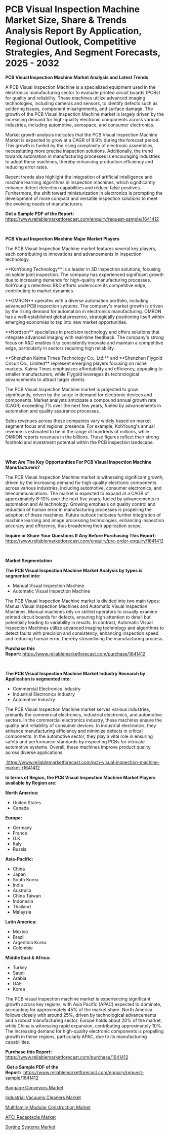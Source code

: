 <p><h1>PCB Visual Inspection Machine Market Size, Share & Trends Analysis Report By Application, Regional Outlook, Competitive Strategies, And Segment Forecasts, 2025 - 2032</h1></p><p><strong>PCB Visual Inspection Machine Market Analysis and Latest Trends</strong></p>
<p><p>A PCB Visual Inspection Machine is a specialized equipment used in the electronics manufacturing sector to evaluate printed circuit boards (PCBs) for quality and reliability. These machines utilize advanced imaging technologies, including cameras and sensors, to identify defects such as soldering issues, component misalignments, and surface damage. The growth of the PCB Visual Inspection Machine market is largely driven by the increasing demand for high-quality electronic components across various industries, including automotive, aerospace, and consumer electronics.</p><p>Market growth analysis indicates that the PCB Visual Inspection Machine Market is expected to grow at a CAGR of 8.9% during the forecast period. This growth is fueled by the rising complexity of electronic assemblies, necessitating more precise inspection solutions. Additionally, the trend towards automation in manufacturing processes is encouraging industries to adopt these machines, thereby enhancing production efficiency and reducing error rates.</p><p>Recent trends also highlight the integration of artificial intelligence and machine learning algorithms in inspection machines, which significantly enhance defect detection capabilities and reduce false positives. Furthermore, the shift toward miniaturization in electronics is prompting the development of more compact and versatile inspection solutions to meet the evolving needs of manufacturers.</p></p>
<p><strong>Get a Sample PDF of the Report:&nbsp;</strong> <a href="https://www.reliablemarketforecast.com/enquiry/request-sample/1641412?utm_campaign=1885&utm_medium=2&utm_source=Github&utm_content=ia&utm_term=11042025&utm_id=pcb-visual-inspection-machine">https://www.reliablemarketforecast.com/enquiry/request-sample/1641412</a></p>
<p>&nbsp;</p>
<p><strong>PCB Visual Inspection Machine Major Market Players</strong></p>
<p><p>The PCB Visual Inspection Machine market features several key players, each contributing to innovations and advancements in inspection technology. </p><p>**KohYoung Technology** is a leader in 3D inspection solutions, focusing on solder joint inspection. The company has experienced significant growth due to increasing demands for high-quality manufacturing processes. KohYoung's relentless R&D efforts underscore its competitive edge, contributing to market dynamics.</p><p>**OMRON** operates with a diverse automation portfolio, including advanced PCB inspection systems. The company's market growth is driven by the rising demand for automation in electronics manufacturing. OMRON has a well-established global presence, strategically positioning itself within emerging economies to tap into new market opportunities.</p><p>**Nordson** specializes in precision technology and offers solutions that integrate advanced imaging with real-time feedback. The company's strong focus on R&D enables it to consistently innovate and maintain a competitive edge, particularly in sectors requiring high reliability.</p><p>**Shenzhen Kaima Times Technology Co., Ltd.** and **Shenzhen Flygold Circuit Co., Limited** represent emerging players focusing on niche markets. Kaima Times emphasizes affordability and efficiency, appealing to smaller manufacturers, while Flygold leverages its technological advancements to attract larger clients.</p><p>The PCB Visual Inspection Machine market is projected to grow significantly, driven by the surge in demand for electronic devices and components. Market analysts anticipate a compound annual growth rate (CAGR) exceeding 7% over the next few years, fueled by advancements in automation and quality assurance processes.</p><p>Sales revenues across these companies vary widely based on market segment focus and regional presence. For example, KohYoung's annual revenue is estimated to be in the range of hundreds of millions, while OMRON reports revenues in the billions. These figures reflect their strong foothold and investment potential within the PCB inspection landscape.</p></p>
<p>&nbsp;</p>
<p><strong>What Are The Key Opportunities For PCB Visual Inspection Machine Manufacturers?</strong></p>
<p><p>The PCB Visual Inspection Machine market is witnessing significant growth, driven by the increasing demand for high-quality electronic components across various industries, including automotive, consumer electronics, and telecommunications. The market is expected to expand at a CAGR of approximately 8-10% over the next five years, fueled by advancements in automation and AI technology. Growing emphasis on quality control and reduction of human error in manufacturing processes is propelling the adoption of these machines. Future outlook indicates further integration of machine learning and image processing technologies, enhancing inspection accuracy and efficiency, thus broadening their application scope.</p></p>
<p><strong>Inquire or Share Your Questions If Any Before Purchasing This Report:</strong> <a href="https://www.reliablemarketforecast.com/enquiry/pre-order-enquiry/1641412?utm_campaign=1885&utm_medium=2&utm_source=Github&utm_content=ia&utm_term=11042025&utm_id=pcb-visual-inspection-machine">https://www.reliablemarketforecast.com/enquiry/pre-order-enquiry/1641412</a></p>
<p>&nbsp;</p>
<p><strong>Market Segmentation</strong></p>
<p><strong>The PCB Visual Inspection Machine Market Analysis by types is segmented into:</strong></p>
<p><ul><li>Manual Visual Inspection Machine</li><li>Automatic Visual Inspection Machine</li></ul></p>
<p><p>The PCB Visual Inspection Machine market is divided into two main types: Manual Visual Inspection Machines and Automatic Visual Inspection Machines. Manual machines rely on skilled operators to visually examine printed circuit boards for defects, ensuring high attention to detail but potentially leading to variability in results. In contrast, Automatic Visual Inspection Machines utilize advanced imaging technology and algorithms to detect faults with precision and consistency, enhancing inspection speed and reducing human error, thereby streamlining the manufacturing process.</p></p>
<p><strong>Purchase this Report:&nbsp;</strong><a href="https://www.reliablemarketforecast.com/purchase/1641412?utm_campaign=1885&utm_medium=2&utm_source=Github&utm_content=ia&utm_term=11042025&utm_id=pcb-visual-inspection-machine">https://www.reliablemarketforecast.com/purchase/1641412</a></p>
<p>&nbsp;</p>
<p><strong>The PCB Visual Inspection Machine Market Industry Research by Application is segmented into:</strong></p>
<p><ul><li>Commercial Electronics Industry</li><li>Industrial Electronics Industry</li><li>Automotive Industry</li></ul></p>
<p><p>The PCB Visual Inspection Machine market serves various industries, primarily the commercial electronics, industrial electronics, and automotive sectors. In the commercial electronics industry, these machines ensure the quality and reliability of consumer devices. In industrial electronics, they enhance manufacturing efficiency and minimize defects in critical components. In the automotive sector, they play a vital role in ensuring safety and performance standards by inspecting PCBs for intricate automotive systems. Overall, these machines improve product quality across diverse applications.</p></p>
<p><a href="https://www.reliablemarketforecast.com/pcb-visual-inspection-machine-market-r1641412?utm_campaign=1885&utm_medium=2&utm_source=Github&utm_content=ia&utm_term=11042025&utm_id=pcb-visual-inspection-machine">&nbsp;https://www.reliablemarketforecast.com/pcb-visual-inspection-machine-market-r1641412</a></p>
<p><strong>In terms of Region, the PCB Visual Inspection Machine Market Players available by Region are:</strong></p>
<p>
    <p> <strong> North America: </strong>
        <ul>
            <li>United States</li>
            <li>Canada</li>
        </ul>
        </p> 
    <p> <strong> Europe: </strong>
        <ul>
            <li>Germany</li>
            <li>France</li>
            <li>U.K.</li>
            <li>Italy</li>
            <li>Russia</li>
        </ul>
        </p> 
    <p> <strong> Asia-Pacific: </strong>
        <ul>
            <li>China</li>
            <li>Japan</li>
            <li>South Korea</li>
            <li>India</li>
            <li>Australia</li>
            <li>China Taiwan</li>
            <li>Indonesia</li>
            <li>Thailand</li>
            <li>Malaysia</li>
        </ul>
        </p> 
    <p> <strong> Latin America: </strong>
        <ul>
            <li>Mexico</li>
            <li>Brazil</li>
            <li>Argentina Korea</li>
            <li>Colombia</li>
        </ul>
        </p> 
    <p> <strong> Middle East & Africa: </strong>
        <ul>
            <li>Turkey</li>
            <li>Saudi</li>
            <li>Arabia</li>
            <li>UAE</li>
            <li>Korea</li>
        </ul>
    </p>
    </p>
<p><p>The PCB visual inspection machine market is experiencing significant growth across key regions, with Asia Pacific (APAC) expected to dominate, accounting for approximately 45% of the market share. North America follows closely with around 25%, driven by technological advancements and a robust manufacturing sector. Europe holds about 20% of the market, while China is witnessing rapid expansion, contributing approximately 10%. The increasing demand for high-quality electronic components is propelling growth in these regions, particularly APAC, due to its manufacturing capabilities.</p></p>
<p><strong>Purchase this Report: </strong><a href="https://www.reliablemarketforecast.com/purchase/1641412?utm_campaign=1885&utm_medium=2&utm_source=Github&utm_content=ia&utm_term=11042025&utm_id=pcb-visual-inspection-machine">https://www.reliablemarketforecast.com/purchase/1641412</a></p>
<p>&nbsp;<strong>Get a Sample PDF of the Report:&nbsp;&nbsp;</strong><a href="https://www.reliablemarketforecast.com/enquiry/request-sample/1641412?utm_campaign=1885&utm_medium=2&utm_source=Github&utm_content=ia&utm_term=11042025&utm_id=pcb-visual-inspection-machine">https://www.reliablemarketforecast.com/enquiry/request-sample/1641412</a></p>
<p><strong></strong></p>
<p><p><a href="https://github.com/amagloeaad54/Market-Research-Report-List-1/blob/main/baggage-conveyors-market.md?utm_campaign=1885&utm_medium=2&utm_source=Github&utm_content=ia&utm_term=11042025&utm_id=pcb-visual-inspection-machine">Baggage Conveyors Market</a></p><p><a href="https://github.com/blauetrelawz/Market-Research-Report-List-1/blob/main/industrial-vacuums-cleaners-market.md?utm_campaign=1885&utm_medium=2&utm_source=Github&utm_content=ia&utm_term=11042025&utm_id=pcb-visual-inspection-machine">Industrial Vacuums Cleaners Market</a></p><p><a href="https://github.com/ximensbisade/Market-Research-Report-List-1/blob/main/multifamily-modular-construction-market.md?utm_campaign=1885&utm_medium=2&utm_source=Github&utm_content=ia&utm_term=11042025&utm_id=pcb-visual-inspection-machine">Multifamily Modular Construction Market</a></p><p><a href="https://github.com/neiridionna/Market-Research-Report-List-1/blob/main/afci-receptacle-market.md?utm_campaign=1885&utm_medium=2&utm_source=Github&utm_content=ia&utm_term=11042025&utm_id=pcb-visual-inspection-machine">AFCI Receptacle Market</a></p><p><a href="https://github.com/porstgowinjq/Market-Research-Report-List-1/blob/main/sorting-systems-market.md?utm_campaign=1885&utm_medium=2&utm_source=Github&utm_content=ia&utm_term=11042025&utm_id=pcb-visual-inspection-machine">Sorting Systems Market</a></p></p>
